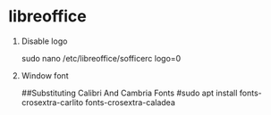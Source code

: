 libreoffice
===========

1. Disable logo

    sudo nano /etc/libreoffice/sofficerc
    logo=0

2. Window font

    ##Substituting Calibri And Cambria Fonts
    #sudo  apt install fonts-crosextra-carlito fonts-crosextra-caladea
    
